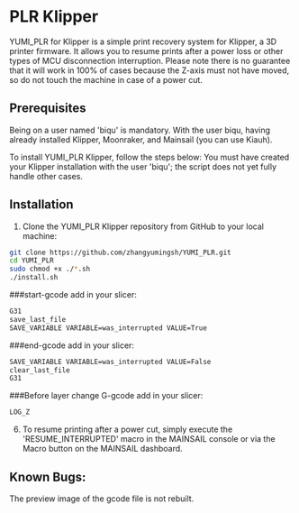 # PLR Klipper

YUMI_PLR for Klipper is a simple print recovery system for Klipper, a 3D printer firmware. It allows you to resume prints after a power loss or other types of MCU disconnection interruption. Please note there is no guarantee that it will work in 100% of cases because the Z-axis must not have moved, so do not touch the machine in case of a power cut.

## Prerequisites
Being on a user named 'biqu' is mandatory. With the user biqu, having already installed Klipper, Moonraker, and Mainsail (you can use Kiauh).

To install YUMI_PLR Klipper, follow the steps below:
You must have created your Klipper installation with the user 'biqu'; the script does not yet fully handle other cases.

## Installation
1. Clone the YUMI_PLR Klipper repository from GitHub to your local machine:
```bash
git clone https://github.com/zhangyumingsh/YUMI_PLR.git
cd YUMI_PLR
sudo chmod +x ./*.sh
./install.sh
```

###start-gcode add in your slicer:
```bash
G31
save_last_file
SAVE_VARIABLE VARIABLE=was_interrupted VALUE=True
```

###end-gcode add in your slicer:
```bash
SAVE_VARIABLE VARIABLE=was_interrupted VALUE=False
clear_last_file
G31
```
###Before layer change G-gcode add in your slicer:
```bash
LOG_Z
```
6. To resume printing after a power cut, simply execute the 'RESUME_INTERRUPTED' macro in the MAINSAIL console or via the Macro button on the MAINSAIL dashboard.

## Known Bugs:
The preview image of the gcode file is not rebuilt.
 




